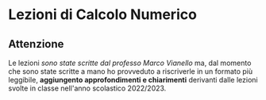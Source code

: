 # Lezioni di Calcolo Numerico

## Attenzione
Le lezioni *sono state scritte dal professo Marco Vianello* ma, dal momento che sono state scritte a mano ho provveduto a riscriverle in un formato più leggibile, **aggiungento approfondimenti e chiarimenti** derivanti dalle lezioni svolte in classe nell'anno scolastico 2022/2023.
